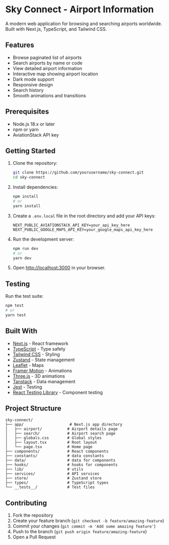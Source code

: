 # Sky Connect - Airport Information

A modern web application for browsing and searching airports worldwide. Built with Next.js, TypeScript, and Tailwind CSS.

## Features

- Browse paginated list of airports
- Search airports by name or code
- View detailed airport information
- Interactive map showing airport location
- Dark mode support
- Responsive design
- Search history
- Smooth animations and transitions

## Prerequisites

- Node.js 18.x or later
- npm or yarn
- AviationStack API key

## Getting Started

1. Clone the repository:

   ```bash
   git clone https://github.com/yourusername/sky-connect.git
   cd sky-connect
   ```

2. Install dependencies:

   ```bash
   npm install
   # or
   yarn install
   ```

3. Create a `.env.local` file in the root directory and add your API keys:

   ```
   NEXT_PUBLIC_AVIATIONSTACK_API_KEY=your_api_key_here
   NEXT_PUBLIC_GOOGLE_MAPS_API_KEY=your_google_maps_api_key_here
   ```

4. Run the development server:

   ```bash
   npm run dev
   # or
   yarn dev
   ```

5. Open [http://localhost:3000](http://localhost:3000) in your browser.

## Testing

Run the test suite:

```bash
npm test
# or
yarn test
```

## Built With

- [Next.js](https://nextjs.org/) - React framework
- [TypeScript](https://www.typescriptlang.org/) - Type safety
- [Tailwind CSS](https://tailwindcss.com/) - Styling
- [Zustand](https://github.com/pmndrs/zustand) - State management
- [Leaflet](https://leafletjs.com/) - Maps
- [Framer Motion](https://www.framer.com/motion/) - Animations
- [Three.js](https://threejs.org/) - 3D animations
- [Tanstack](https://tanstack.com/) - Data management
- [Jest](https://jestjs.io/) - Testing
- [React Testing Library](https://testing-library.com/docs/react-testing-library/intro/) - Component testing

## Project Structure

```
sky-connect/
├── app/                    # Next.js app directory
│   ├── airport/           # Airport details page
│   ├── search/            # Airport search page
│   ├── globals.css        # Global styles
│   ├── layout.tsx         # Root layout
│   └── page.tsx           # Home page
├── components/            # React components
├── constants/             # data constants
├── data/                  # data for components
├── hooks/                 # hooks for components
├── lib/                   # utils
├── services/              # API services
├── store/                 # Zustand store
├── types/                 # TypeScript types
└── __tests__/             # Test files
```

## Contributing

1. Fork the repository
2. Create your feature branch (`git checkout -b feature/amazing-feature`)
3. Commit your changes (`git commit -m 'Add some amazing feature'`)
4. Push to the branch (`git push origin feature/amazing-feature`)
5. Open a Pull Request
